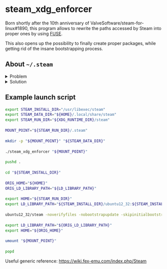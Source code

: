 # steam_xdg_enforcer

Born shortly after the 10th anniversary of ValveSoftware/steam-for-linux#1890, this program allows to rewrite the paths accessed by Steam into proper ones by using [FUSE](https://www.kernel.org/doc/html/latest/filesystems/fuse.html).

This also opens up the possibility to finally create proper packages, while getting rid of the insane bootstrapping process.

## About `~/.steam`

<details>
<summary>Problem</summary>

The infamous path is hardcoded in the `steam` binary. The relevant code is pretty much as follows:

```c
char path[FILENAME_MAX];
snprintf(path, sizeof(path), "%s/%s", getenv("HOME"), ".steam");
```

And at least [one script](ValveSoftware/steam-for-linux#9345) is also affected.

You may've noticed that, in most cases, the installation actually lives at another location:

```
lrwxrwxrwx 1 user user  23 Apr 22 01:02 bin -> /home/user/.steam/bin32
lrwxrwxrwx 1 user user  41 Apr 22 01:02 bin32 -> /home/user/.local/share/Steam/ubuntu12_32
lrwxrwxrwx 1 user user  41 Apr 22 01:02 bin64 -> /home/user/.local/share/Steam/ubuntu12_64
-rwxrwxr-x 1 user user 305 Apr 22 01:03 registry.vdf
lrwxrwxrwx 1 user user  29 Apr 22 01:02 root -> /home/user/.local/share/Steam
lrwxrwxrwx 1 user user  37 Apr 22 01:02 sdk32 -> /home/user/.local/share/Steam/linux32
lrwxrwxrwx 1 user user  37 Apr 22 01:02 sdk64 -> /home/user/.local/share/Steam/linux64
lrwxrwxrwx 1 user user  29 Apr 22 01:02 steam -> /home/user/.local/share/Steam
-rw-rw-r-- 1 user user   6 Apr 22 01:02 steam.pid
prw------- 1 user user   0 Apr 22 01:01 steam.pipe
-r-------- 1 user user  16 Apr 22 01:02 steam.token
```

Basically, the undesired directory is still around strictly for compatibility with legacy installations.

![](assets/always_has_been.png)
</details>

<details>
<summary>Solution</summary>

Setting `HOME` to an arbitrary path is a popular workaround, but there are a few quirks with it:

1. Anything that "normally" resides in `~` will be redirected as well, which may be desiderable. However, it is a problem for configuration files, such as the sound server's.  
   Symlinking the directories (e.g. `~/.config/pulse/`) and/or files generally works.
2. `.steam` still needs to be "real" (along with its structure), albeit at another location. This means that you have to either keep it around or rebuild it every time you want to launch Steam.
3. Steam may alter the directory's contents without a warning. This is going to be a problem if you want the installation to reside at a location other than the default (`~/.local/share/Steam`).

With this program you can have an actually empty `.steam`, meaning that you can just create it when launching Steam and delete it right after shutting it down.

If you don't want to see `.steam` in your home folder at all, you can still use an arbitrary `HOME`.  
Please note though that the quirk described in 1. still applies, along with its fix.
</details>

## Example launch script

```sh
export STEAM_INSTALL_DIR="/usr/libexec/steam"
export STEAM_DATA_DIR="${HOME}/.local/share/steam"
export STEAM_RUN_DIR="${XDG_RUNTIME_DIR}/steam"

MOUNT_POINT="${STEAM_RUN_DIR}/.steam"

mkdir -p "${MOUNT_POINT}" "${STEAM_DATA_DIR}"

./steam_xdg_enforcer "${MOUNT_POINT}"

pushd .

cd "${STEAM_INSTALL_DIR}"

ORIG_HOME="${HOME}"
ORIG_LD_LIBRARY_PATH="${LD_LIBRARY_PATH}"

export HOME="${STEAM_RUN_DIR}"
export LD_LIBRARY_PATH="${STEAM_INSTALL_DIR}/ubuntu12_32:${STEAM_INSTALL_DIR}/ubuntu12_32/panorama:${LD_LIBRARY_PATH-}"

ubuntu12_32/steam -noverifyfiles -nobootstrapupdate -skipinitialbootstrap -norepairfiles -nodircheck -inhibitbootstrap

export LD_LIBRARY_PATH="${ORIG_LD_LIBRARY_PATH}"
export HOME="${ORIG_HOME}"

umount "${MOUNT_POINT}"

popd
```

Useful generic reference: https://wiki.fex-emu.com/index.php/Steam
